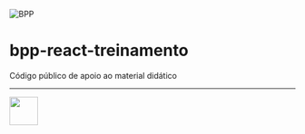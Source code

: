 ![BPP](https://bpp.com.br/wp-content/themes/BPPtheme/assets/img/logo-bpp.svg)

# bpp-react-treinamento
Código público de apoio ao material didático

***
<img src="https://avatars0.githubusercontent.com/u/17429557?s=400&u=976dd858f521d574e3d01b4bf62f5c8ba0a928c0&v=4" width="50"></img>
